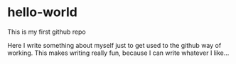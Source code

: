 # hello-world
This is my first github repo

Here I write something about myself just to get used to the github way of working.
This makes writing really fun, because I can write whatever I like... 
